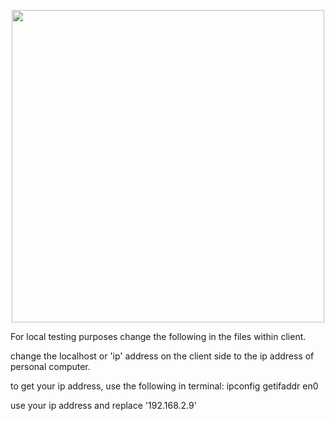 <p align="center">
  <img width="auto" height="500" src="/public/demo.gif">
</p>

<p> For local testing purposes change the following in the files within client.</p>
<p> change the localhost or 'ip' address on the client side to the ip address of personal computer. </p>
 
<p>  to get your ip address, use the following in terminal: ipconfig getifaddr en0 </p>
<p>  use your ip address and replace '192.168.2.9'</p>
